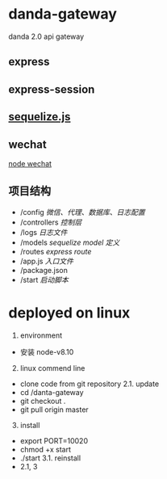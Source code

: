 # danda-gateway
danda 2.0 api gateway


## express
## express-session

## [sequelize.js](http://docs.sequelizejs.com/)

## wechat
[node wechat](https://github.com/node-webot/wechat)

## 项目结构
* /config _微信、代理、数据库、日志配置_
* /controllers _控制层_
* /logs _日志文件_
* /models _sequelize model 定义_
* /routes _express route_
* /app.js _入口文件_
* /package.json
* /start _启动脚本_

# deployed on linux
1. environment
* 安装 node-v8.10
2. linux commend line
* clone code from git repository
2.1. update
* cd /danta-gateway
* git checkout .
* git pull origin master
3. install
* export PORT=10020
* chmod +x start
* ./start
3.1. reinstall
* 2.1, 3